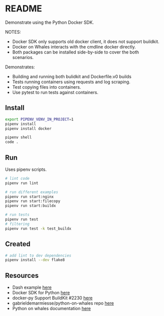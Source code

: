 # README

Demonstrate using the Python Docker SDK.  

NOTES:

* Docker SDK only supports old docker client, it does not support buildkit.  
* Docker on Whales interacts with the cmdline docker directly.  
* Both packages can be installed side-by-side to cover the both scenarios.  

Demonstrates:

* Building and running both bulidkit and Dockerfile.v0 builds  
* Tests running containers using requests and log scraping.  
* Test copying files into containers.  
* Use pytest to run tests against containers.  

## Install

```sh
export PIPENV_VENV_IN_PROJECT=1
pipenv install
pipenv install docker

pipenv shell
code . 
```

## Run

Uses pipenv scripts.  

```sh
# lint code
pipenv run lint

# run different examples
pipenv run start:nginx
pipenv run start:filecopy
pipenv run start:buildx

# run tests
pipenv run test
# filtering
pipenv run test -k test_buildx 
```

## Created

```sh
# add lint to dev dependencies
pipenv install --dev flake8  
```

## Resources

* Dash example [here](https://github.com/chrisguest75/mongo_examples/tree/main/06_dash)  
* Docker SDK for Python [here](https://docker-py.readthedocs.io/en/stable/)  
* docker-py Support BuildKit #2230 [here](https://github.com/docker/docker-py/issues/2230)  
* gabrieldemarmiesse/python-on-whales repo [here](https://github.com/gabrieldemarmiesse/python-on-whales)  
* Python on whales documentation [here](https://gabrieldemarmiesse.github.io/python-on-whales/)  
